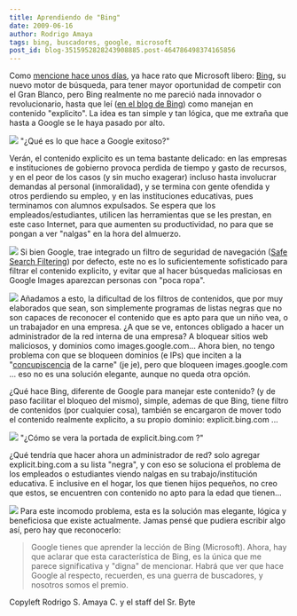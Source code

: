 ```yaml
---
title: Aprendiendo de "Bing"
date: 2009-06-16
author: Rodrigo Amaya
tags: bing, buscadores, google, microsoft
post_id: blog-3515952828243908885.post-464786498374165856
---
```


Como [mencione hace unos días](http://www.srbyte.com/2009/06/search-wars.html), ya hace rato que Microsoft libero: [Bing](http://www.blogger.com/www.bing.com), su nuevo motor de búsqueda, para tener mayor oportunidad de competir con el Gran Blanco, pero Bing realmente no me pareció nada innovador o revolucionario, hasta que leí ([en el blog de Bing](http://www.bing.com/community/blogs/search/archive/2009/06/12/safe-search-update.aspx)) como manejan en contenido "explicito". La idea es tan simple y tan lógica, que me extraña que hasta a Google se le haya pasado por alto.

[![](https://1.bp.blogspot.com/_ayvorITawE4/SjgVpm0gNTI/AAAAAAAACCA/b2AhmScDtu4/s320/searchmarketing.jpg)](https://1.bp.blogspot.com/_ayvorITawE4/SjgVpm0gNTI/AAAAAAAACCA/b2AhmScDtu4/s1600-h/searchmarketing.jpg)
"¿Qué es lo que hace a
Google exitoso?"

Verán, el contenido explicito es un tema bastante delicado: en las empresas e instituciones de gobierno provoca perdida de tiempo y gasto de recursos, y en el peor de los casos (y sin mucho exagerar) incluso hasta involucrar demandas al personal (inmoralidad), y se termina con gente ofendida y otros perdiendo su empleo, y en las instituciones educativas, pues terminamos con alumnos expulsados. Se espera que los empleados/estudiantes, utilicen las herramientas que se les prestan, en este caso Internet, para que aumenten su productividad, no para que se pongan a ver "nalgas" en la hora del almuerzo.

[![](https://3.bp.blogspot.com/_ayvorITawE4/SjgXmtBCHBI/AAAAAAAACCY/_HYvfauVHss/s320/worry+man+safe+search+BLOG.jpg)](https://3.bp.blogspot.com/_ayvorITawE4/SjgXmtBCHBI/AAAAAAAACCY/_HYvfauVHss/s1600-h/worry+man+safe+search+BLOG.jpg)
Si bien Google, trae integrado un filtro de seguridad de navegación ([Safe Search Filtering](http://www.google.com/support/websearch/bin/answer.py?hl=en&answer=35892)) por defecto, este no es lo suficientemente sofisticado para filtrar el contenido explicito, y evitar que al hacer búsquedas maliciosas en Google Images aparezcan personas con "poca ropa".

[![](https://1.bp.blogspot.com/_ayvorITawE4/SjgXmWox8-I/AAAAAAAACCQ/L6DkEFFvFmc/s320/worry+man+chinese+safe+search+ROK.jpg)](https://1.bp.blogspot.com/_ayvorITawE4/SjgXmWox8-I/AAAAAAAACCQ/L6DkEFFvFmc/s1600-h/worry+man+chinese+safe+search+ROK.jpg)
Añadamos a esto, la dificultad de los filtros de contenidos, que por muy elaborados que sean, son simplemente programas de listas negras que no son capaces de reconocer el contenido que es apto para que un niño vea, o un trabajador en una empresa. ¿A que se ve, entonces obligado a hacer un administrador de la red interna de una empresa? A bloquear sitios web maliciosos, y dominios como images.google.com... Ahora bien, no tengo problema con que se bloqueen dominios (e IPs) que inciten a la "[concupiscencia](http://es.wikipedia.org/wiki/Concupiscencia) de la carne" (je je), pero que bloqueen images.google.com ... eso no es una solución elegante, aunque no queda otra opción.

¿Qué hace Bing, diferente de Google para manejar este contenido? (y de paso facilitar el bloqueo del mismo), simple, ademas de que Bing, tiene filtro de contenidos (por cualquier cosa), también se encargaron de mover todo el contenido realmente explicito, a su propio dominio: explicit.bing.com ...

[![](https://1.bp.blogspot.com/_ayvorITawE4/SjgVpY9F8KI/AAAAAAAACBw/rCjFCLKhdzM/s320/article-0-051FF510000005DC-850_468x313.jpg)](https://1.bp.blogspot.com/_ayvorITawE4/SjgVpY9F8KI/AAAAAAAACBw/rCjFCLKhdzM/s1600-h/article-0-051FF510000005DC-850_468x313.jpg)
"¿Cómo se vera la portada de
explicit.bing.com ?"

¿Qué tendría que hacer ahora un administrador de red? solo agregar explicit.bing.com a su lista "negra", y con eso se soluciona el problema de los empleados o estudiantes viendo nalgas en su trabajo/institución educativa. E inclusive en el hogar, los que tienen hijos pequeños, no creo que estos, se encuentren con contenido no apto para la edad que tienen...

[![](https://3.bp.blogspot.com/_ayvorITawE4/SjgYSBt8HDI/AAAAAAAACCg/ct4Dc7KlwR8/s320/kids-computers.jpg)](https://3.bp.blogspot.com/_ayvorITawE4/SjgYSBt8HDI/AAAAAAAACCg/ct4Dc7KlwR8/s1600-h/kids-computers.jpg)
Para este incomodo problema, esta es la solución mas elegante, lógica y beneficiosa que existe actualmente. Jamas pensé que pudiera escribir algo así, pero hay que reconocerlo:

> Google tienes que aprender la lección de Bing
> (Microsoft).
Ahora, hay que aclarar que esta característica de Bing, es la única que me parece significativa y "digna" de mencionar. Habrá que ver que hace Google al respecto, recuerden, es una guerra de buscadores, y nosotros somos el premio.

Copyleft Rodrigo S. Amaya C. y el staff del Sr. Byte